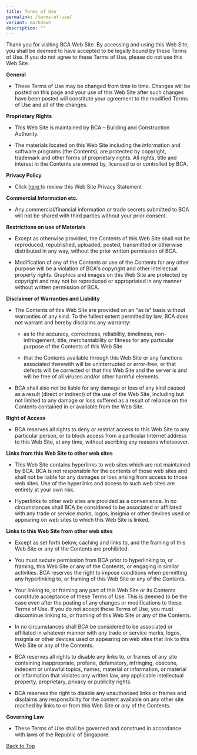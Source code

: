 ```yaml
---
title: Terms of Use
permalink: /terms-of-use/
variant: markdown
description: ""
---
```

<p id="tou-top">Thank you for visiting BCA Web Site. By accessing and using this Web Site, you shall be deemed to have accepted to be legally bound by these Terms of Use. If you do not agree to these Terms of Use, please do not use this Web Site.</p>
				<p>
					<strong>General</strong>
				</p>
				<ul class="tight" data-tight="true">
					<li>
						<p>These Terms of Use may be changed from time to time. Changes will be posted on this page and your use of this Web Site after such changes have been posted will constitute your agreement to the modified Terms of Use and all of the changes.</p>
					</li>
				</ul>
				<p>
					<strong>Proprietary Rights</strong>
				</p>
				<ul class="tight" data-tight="true">
					<li>
						<p>This Web Site is maintained by BCA – Building and Construction Authority.</p>
					</li>
					<li>
						<p>The materials located on this Web Site including the information and software programs (the Contents), are protected by copyright, trademark and other forms of proprietary rights. All rights, title and interest in the Contents are owned by, licensed to or controlled by BCA.</p>
					</li>
				</ul>
				<p>
					<strong>Privacy Policy</strong>
				</p>
				<ul class="tight" data-tight="true">
					<li>
						<p>Click <a target="_blank" rel="noopener noreferrer nofollow" href="/privacy/">here </a>to review this Web Site Privacy Statement </p>
					</li>
				</ul>
				<p>
					<strong>Commercial Information etc.</strong>
				</p>
				<ul class="tight" data-tight="true">
					<li>
						<p>Any commercial/financial information or trade secrets submitted to BCA will not be shared with third parties without your prior consent.</p>
					</li>
				</ul>
				<p>
					<strong>Restrictions on use of Materials</strong>
				</p>
				<ul class="tight" data-tight="true">
					<li>
						<p>Except as otherwise provided, the Contents of this Web Site shall not be reproduced, republished, uploaded, posted, transmitted or otherwise distributed in any way, without the prior written permission of BCA.</p>
					</li>
					<li>
						<p>Modification of any of the Contents or use of the Contents for any other purpose will be a violation of BCA's copyright and other intellectual property rights. Graphics and images on this Web Site are protected by copyright and may not be reproduced or appropriated in any manner without written permission of BCA.</p>
					</li>
				</ul>
				<p>
					<strong>Disclaimer of Warranties and Liability</strong>
				</p>
				<ul class="tight" data-tight="true">
					<li>
						<p>The Contents of this Web Site are provided on an "as is" basis without warranties of any kind. To the fullest extent permitted by law, BCA does not warrant and hereby disclaims any warranty:</p>
					</li>
					<ul>
						<li>
							<p>as to the accuracy, correctness, reliability, timeliness, non-infringement, title, merchantability or fitness for any particular purpose of the Contents of this Web Site</p>
						</li>
						<li>
							<p>that the Contents available through this Web Site or any functions associated therewith will be uninterrupted or error-free, or that defects will be corrected or that this Web Site and the server is and will be free of all viruses and/or other harmful elements.</p>
						</li>
					</ul>
					<li>
						<p>BCA shall also not be liable for any damage or loss of any kind caused as a result (direct or indirect) of the use of the Web Site, including but not limited to any damage or loss suffered as a result of reliance on the Contents contained in or available from the Web Site.</p>
					</li>
				</ul>
				<p>
					<strong>Right of Access</strong>
				</p>
				<ul class="tight" data-tight="true">
					<li>
						<p>BCA reserves all rights to deny or restrict access to this Web Site to any particular person, or to block access from a particular Internet address to this Web Site, at any time, without ascribing any reasons whatsoever.</p>
					</li>
				</ul>
				<p>
					<strong>Links from this Web Site to other web sites</strong>
				</p>
				<ul class="tight" data-tight="true">
					<li>
						<p>This Web Site contains hyperlinks to web sites which are not maintained by BCA. BCA is not responsible for the contents of those web sites and shall not be liable for any damages or loss arising from access to those web sites. Use of the hyperlinks and access to such web sites are entirely at your own risk.</p>
					</li>
					<li>
						<p>Hyperlinks to other web sites are provided as a convenience. In no circumstances shall BCA be considered to be associated or affiliated with any trade or service marks, logos, insignia or other devices used or appearing on web sites to which this Web Site is linked.</p>
					</li>
				</ul>
				<p>
					<strong>Links to this Web Site from other web sites</strong>
				</p>
				<ul class="tight" data-tight="true">
					<li>
						<p>Except as set forth below, caching and links to, and the framing of this Web Site or any of the Contents are prohibited.</p>
					</li>
					<li>
						<p>You must secure permission from BCA prior to hyperlinking to, or framing, this Web Site or any of the Contents, or engaging in similar activities. BCA reserves the right to impose conditions when permitting any hyperlinking to, or framing of this Web Site or any of the Contents.</p>
					</li>
					<li>
						<p>Your linking to, or framing any part of this Web Site or its Contents constitute acceptance of these Terms of Use. This is deemed to be the case even after the posting of any changes or modifications to these Terms of Use. If you do not accept these Terms of Use, you must discontinue linking to, or framing of this Web Site or any of the Contents.</p>
					</li>
					<li>
						<p>In no circumstances shall BCA be considered to be associated or affiliated in whatever manner with any trade or service marks, logos, insignia or other devices used or appearing on web sites that link to this Web Site or any of the Contents.</p>
					</li>
					<li>
						<p>BCA reserves all rights to disable any links to, or frames of any site containing inappropriate, profane, defamatory, infringing, obscene, indecent or unlawful topics, names, material or information, or material or information that violates any written law, any applicable intellectual property, proprietary, privacy or publicity rights.</p>
					</li>
					<li>
						<p>BCA reserves the right to disable any unauthorised links or frames and disclaims any responsibility for the content available on any other site reached by links to or from this Web Site or any of the Contents.</p>
					</li>
				</ul>
				<p>
					<strong>Governing Law</strong>
				</p>
				<ul class="tight" data-tight="true">
					<li>
						<p>These Terms of Use shall be governed and construed in accordance with laws of the Republic of Singapore.</p>
					</li>
				</ul>
				<p>
					<a target="_self" rel="noopener noreferrer nofollow" href="#tou-top">Back to Top</a>
				</p>
			